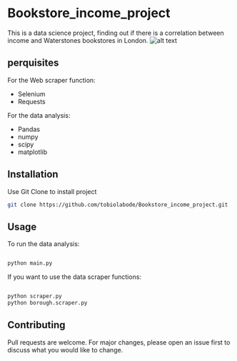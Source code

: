 # Bookstore_income_project

This is a data science project, finding out if there is a correlation between income and Waterstones bookstores in London.
![alt text]("https://github.com/tobiolabode/Bookstore_income_project/blob/master/Images/chart%20final.png")


## perquisites
For the Web scraper function:
- Selenium
- Requests

For the data analysis:
- Pandas
- numpy
- scipy
- matplotlib

## Installation

Use Git Clone to install project

```bash
git clone https://github.com/tobiolabode/Bookstore_income_project.git
```

## Usage
To run the data analysis:

```python

python main.py
```
If you want to use the data scraper functions:
```python

python scraper.py
python borough.scraper.py

```

## Contributing
Pull requests are welcome. For major changes, please open an issue first to discuss what you would like to change.
